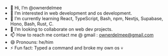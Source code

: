 - 👋 Hi, I’m @ownerdelmee
- 👀 I’m interested in web development and os development.
- 🌱 I’m currently learning React, TypeScript, Bash, npm, Nextjs, Supabase, Hono, Bash, Rust, C.
- 💞️ I’m looking to collaborate on web dev projects.
- 📫 How to reach me contact me @ gmail : ownerdelmee@gmail.com
- 😄 Pronouns: he/him
- ⚡ Fun fact: Typed a command and broke my own os 💀

<!---
ownerdelmee/ownerdelmee is a ✨ special ✨ repository because its `README.md` (this file) appears on your GitHub profile.
You can click the Preview link to take a look at your changes.
--->
